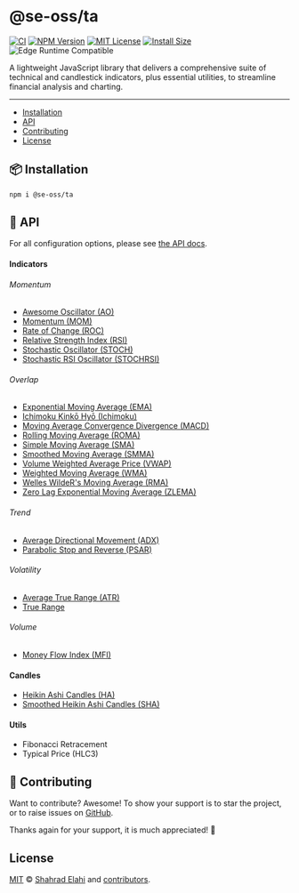 # @se-oss/ta

[![CI](https://github.com/shahradelahi/technical-analysis/actions/workflows/ci.yml/badge.svg)](https://github.com/shahradelahi/technical-analysis/actions/workflows/ci.yml)
[![NPM Version](https://img.shields.io/npm/v/@se-oss/ta.svg)](https://www.npmjs.com/package/@se-oss/ta)
[![MIT License](https://img.shields.io/badge/License-MIT-blue.svg?style=flat)](/LICENSE)
[![Install Size](https://packagephobia.com/badge?p=@se-oss/ta)](https://packagephobia.com/result?p=@se-oss/ta)
![Edge Runtime Compatible](https://img.shields.io/badge/edge--runtime-%E2%9C%94%20compatible-black)

A lightweight JavaScript library that delivers a comprehensive suite of technical and candlestick indicators, plus essential utilities, to streamline financial analysis and charting.

---

- [Installation](#-installation)
- [API](#-api)
- [Contributing](#-contributing)
- [License](#license)

## 📦 Installation

```bash
npm i @se-oss/ta
```

## 📑 API

For all configuration options, please see [the API docs](https://www.jsdocs.io/package/@se-oss/ta).

#### Indicators

###### Momentum

- [Awesome Oscillator (AO)](src/momentum/AO.ts)
- [Momentum (MOM)](src/momentum/MOM.ts)
- [Rate of Change (ROC)](src/momentum/ROC.ts)
- [Relative Strength Index (RSI)](src/momentum/RSI.ts)
- [Stochastic Oscillator (STOCH)](src/momentum/Stochastic.ts)
- [Stochastic RSI Oscillator (STOCHRSI)](src/momentum/StochasticRSI.ts)

###### Overlap

- [Exponential Moving Average (EMA)](src/overlap/EMA.ts)
- [Ichimoku Kinkō Hyō (Ichimoku)](src/overlap/Ichimoku.ts)
- [Moving Average Convergence Divergence (MACD)](src/overlap/MACD.ts)
- [Rolling Moving Average (ROMA)](src/overlap/ROMA.ts)
- [Simple Moving Average (SMA)](src/overlap/SMA.ts)
- [Smoothed Moving Average (SMMA)](src/overlap/SMMA.ts)
- [Volume Weighted Average Price (VWAP)](src/overlap/VWAP.ts)
- [Weighted Moving Average (WMA)](src/overlap/WMA.ts)
- [Welles WildeR's Moving Average (RMA)](src/overlap/RMA.ts)
- [Zero Lag Exponential Moving Average (ZLEMA)](src/overlap/ZLEMA.ts)

###### Trend

- [Average Directional Movement (ADX)](src/trend/ADX.ts)
- [Parabolic Stop and Reverse (PSAR)](src/trend/PSAR.ts)

###### Volatility

- [Average True Range (ATR)](src/volatility/ATR.ts)
- [True Range](src/volatility/TrueRange.ts)

###### Volume

- [Money Flow Index (MFI)](src/volume/MFI.ts)

#### Candles

- [Heikin Ashi Candles (HA)](src/candles/HA.ts)
- [Smoothed Heikin Ashi Candles (SHA)](src/candles/SHA.ts)

#### Utils

- Fibonacci Retracement
- Typical Price (HLC3)

## 🤝 Contributing

Want to contribute? Awesome! To show your support is to star the project, or to raise issues on [GitHub](https://github.com/shahradelahi/technical-analysis).

Thanks again for your support, it is much appreciated! 🙏

## License

[MIT](/LICENSE) © [Shahrad Elahi](https://github.com/shahradelahi) and [contributors](https://github.com/shahradelahi/technical-analysis/graphs/contributors).
